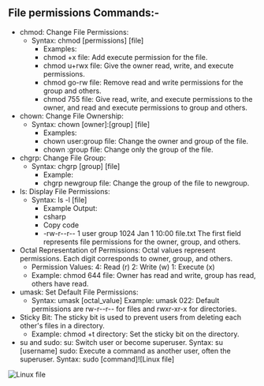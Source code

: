 ## File permissions Commands:-
* chmod: Change File Permissions:
   * Syntax: chmod [permissions] [file]
     - Examples:
      * chmod +x file: Add execute permission for the file.
      * chmod u+rwx file: Give the owner read, write, and execute permissions.
      * chmod go-rw file: Remove read and write permissions for the group and others.
      * chmod 755 file: Give read, write, and execute permissions to the owner, and read and execute permissions to group and others.
* chown: Change File Ownership:
  * Syntax: chown [owner]:[group] [file]
     - Examples:
      * chown user:group file: Change the owner and group of the file.
      * chown :group file: Change only the group of the file.
* chgrp: Change File Group:
  * Syntax: chgrp [group] [file]
     - Example:
      * chgrp newgroup file: Change the group of the file to newgroup.
* ls: Display File Permissions:
  * Syntax: ls -l [file]
    - Example Output:
     * csharp
     * Copy code
     * -rw-r--r-- 1 user group 1024 Jan 1 10:00 file.txt
The first field represents file permissions for the owner, group, and others.
* Octal Representation of Permissions:
   Octal values represent permissions. Each digit corresponds to owner, group, and others.
   - Permission Values:
     4: Read (r)
     2: Write (w)
     1: Execute (x)
   - Example:
     chmod 644 file: Owner has read and write, group has read, others have read.
* umask: Set Default File Permissions:
  * Syntax: umask [octal_value]
    Example:
    umask 022: Default permissions are rw-r--r-- for files and rwxr-xr-x for directories.
* Sticky Bit:
   The sticky bit is used to prevent users from deleting each other's files in a directory.
  - Example:
     chmod +t directory: Set the sticky bit on the directory.
* su and sudo:
su: Switch user or become superuser.
Syntax: su [username]
sudo: Execute a command as another user, often the superuser.
Syntax: sudo [command]![Linux file]

![Linux file](https://github.com/nikitadudhbhate/Devops/assets/69752276/3699a964-125f-4287-ac89-b2515a021a61)


